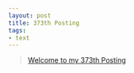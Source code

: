 ```yaml
---
layout: post
title: 373th Posting
tags: 
- text
---
```


> [Welcome to my 373th Posting](https://janghan-kor.tistory.com/1463)
